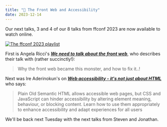 ```yaml
---
title: "🍿 The Front Web and Accessibility"
date: 2023-12-14
---
```


Our next talks, 3 and 4 of our 8 talks from ffconf 2023 are now available to watch online.

[![The ffconf 2023 playlist](https://ffconf.org/images/articles/2023-talks-2.jpg)](https://www.youtube.com/playlist?list=PLZy5V2JKDfX9zq8QeayxXU_Kv__UIV-EP)

First is Angela Ricci's [_**We need to talk about the front web**_](https://www.youtube.com/watch?v=r3DEHo6YZeY&list=PLZy5V2JKDfX9zq8QeayxXU_Kv__UIV-EP&index=3&pp=gAQBiAQB), who describes their talk with (rather succinctly!):

>  Why the front web became this monster, and how to fix it..!

Next was Ire Aderinokun's on [_**Web accessibility - it's not just about HTML**_](https://www.youtube.com/watch?v=AuFvdBE9f7E&list=PLZy5V2JKDfX9zq8QeayxXU_Kv__UIV-EP&index=4&pp=gAQBiAQB) who says:

> Plain Old Semantic HTML allows accessible web pages, but CSS and JavaScript can hinder accessibility by altering element meaning, behaviour, or blocking content. Learn how to use them appropriately to enhance accessibility and adapt experiences for all users

We'll be back next Tuesday with the next talks from Steven and Jonathan.
